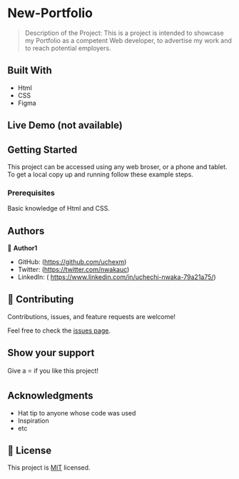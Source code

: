 
# New-Portfolio

> Description of the Project:
This is a project is intended to showcase my Portfolio as a competent Web developer, to advertise my work and to reach potential employers.


## Built With

- Html
- CSS
- Figma

## Live Demo (not available)


## Getting Started

This project can be accessed using any web broser, or a phone and tablet.
To get a local copy up and running follow these example steps.

### Prerequisites

Basic knowledge of Html and CSS.


## Authors

👤 **Author1**

- GitHub: (https://github.com/uchexm)
- Twitter: (https://twitter.com/nwakauc)
- LinkedIn: ( https://www.linkedin.com/in/uchechi-nwaka-79a21a75/)


## 🤝 Contributing

Contributions, issues, and feature requests are welcome!

Feel free to check the [issues page](../../issues/).

## Show your support

Give a ⭐️ if you like this project!

## Acknowledgments

- Hat tip to anyone whose code was used
- Inspiration
- etc

## 📝 License

This project is [MIT](./LICENSE) licensed.

